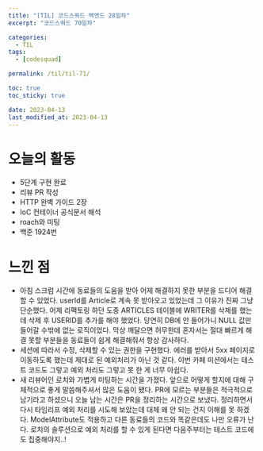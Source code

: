 ```yaml
---
title: "[TIL] 코드스쿼드 백엔드 28일차"
excerpt: "코드스쿼드 70일차"

categories:
  - TIL
tags:
  - [codesquad]

permalink: /til/til-71/

toc: true
toc_sticky: true

date: 2023-04-13
last_modified_at: 2023-04-13
---
```


# 오늘의 활동

- 5단계 구현 완료
- 리뷰 PR 작성
- HTTP 완벽 가이드 2장
- IoC 컨테이너 공식문서 해석
- roach와 미팅
- 백준 1924번

# 느낀 점

- 아침 스크럼 시간에 동료들의 도움을 받아 어제 해결하지 못한 부분을 드디어 해결할 수 있었다. userId를 Article로 계속 못 받아오고 있었는데 그 이유가 진짜 그냥 단순했다. 어제 리팩토링 하던 도중 ARTICLES 테이블에 WRITER를 삭제를 했는데 삭제 후 USERID를 추가를 해야 했었다. 당연히 DB에 안 들어가니 NULL 값만 들어갈 수밖에 없는 로직이었다. 막상 깨달으면 허무한데 혼자서는 절대 빠르게 해결 못할 부분들을 동료들이 쉽게 해결해줘서 항상 감사하다.
- 세션에 따라서 수정, 삭제할 수 있는 권한을 구현했다. 에러를 받아서 5xx 페이지로 이동하도록 했는데 제대로 된 예외처리가 아닌 것 같다. 이번 카페 미션에서는 테스트 코드도 그렇고 예외 처리도 그렇고 못 한 게 너무 아쉽다.
- 새 리뷰어인 로치와 가볍게 미팅하는 시간을 가졌다. 앞으로 어떻게 할지에 대해 구체적으로 좋게 말씀해주셔서 많은 도움이 됐다. PR에 모르는 부분들은 적극적으로 남기라고 하셨으니 오늘 남는 시간은 PR을 정리하는 시간으로 보냈다. 정리하면서 다시 타임리프 예외 처리를 시도해 보았는데 대체 왜 안 되는 건지 이해를 못 하겠다. ModelAttribute도 적용하고 다른 동료들의 코드와 똑같은데도 나만 오류가 난다. 로치의 솔루션으로 예외 처리를 할 수 있게 된다면 다음주부터는 테스트 코드에도 집중해야지..!
